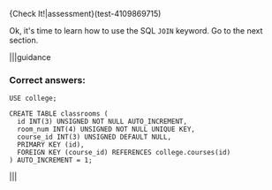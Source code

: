 {Check It!|assessment}(test-4109869715)

Ok, it's time to learn how to use the SQL `JOIN` keyword.
Go to the next section.

|||guidance
### Correct answers:

`USE college;`

```
CREATE TABLE classrooms (
  id INT(3) UNSIGNED NOT NULL AUTO_INCREMENT,
  room_num INT(4) UNSIGNED NOT NULL UNIQUE KEY,
  course_id INT(3) UNSIGNED DEFAULT NULL,
  PRIMARY KEY (id),
  FOREIGN KEY (course_id) REFERENCES college.courses(id)
) AUTO_INCREMENT = 1;
```

|||